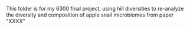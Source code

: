 This folder is for my 6300 final project, using hill diversities to re-analyze the diversity and composition of apple snail microbiomes from paper "XXXX"
